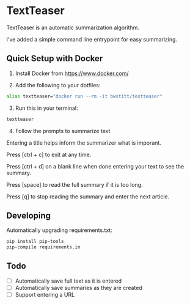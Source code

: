 # TextTeaser

TextTeaser is an automatic summarization algorithm.

I've added a simple command line entrypoint for easy summarizing.


## Quick Setup with Docker

1. Install Docker from https://www.docker.com/

2. Add the following to your dotfiles:

  ```bash
  alias textteaser="docker run --rm -it bwstitt/textteaser"
  ```

3. Run this in your terminal:

  ```bash
  textteaser
  ```

4. Follow the prompts to summarize text

Entering a title helps inform the summarizer what is imporant.

Press [ctrl + c] to exit at any time.

Press [ctrl + d] on a blank line when done entering your text to see the summary.

Press [space] to read the full summary if it is too long.

Press [q] to stop reading the summary and enter the next article.


## Developing

Automatically upgrading requirements.txt:

```bash
pip install pip-tools
pip-compile requirements.in
```


## Todo

 * [ ] Automatically save full text as it is entered
 * [ ] Automatically save summaries as they are created
 * [ ] Support entering a URL
